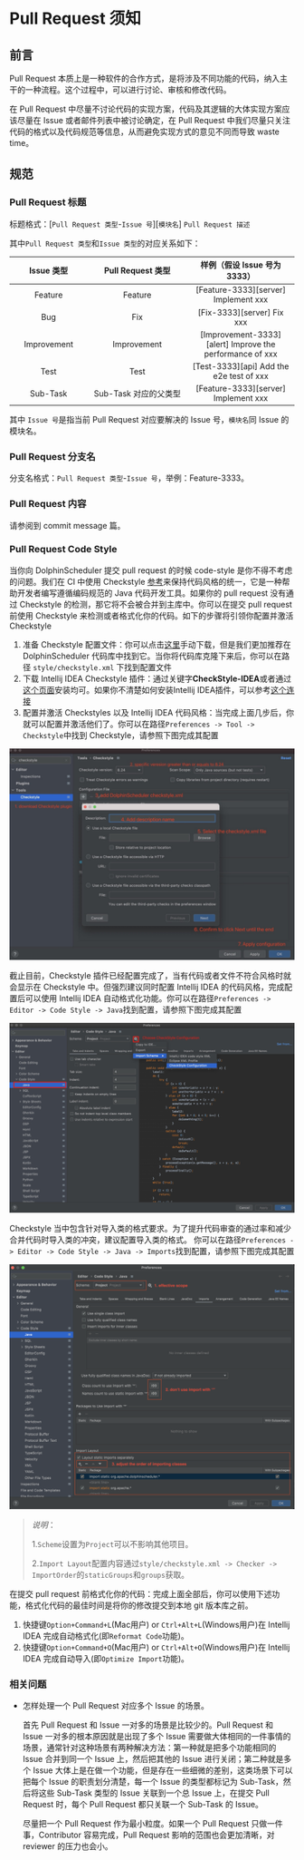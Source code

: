 # Pull Request 须知

## 前言
Pull Request 本质上是一种软件的合作方式，是将涉及不同功能的代码，纳入主干的一种流程。这个过程中，可以进行讨论、审核和修改代码。

在 Pull Request 中尽量不讨论代码的实现方案，代码及其逻辑的大体实现方案应该尽量在
Issue 或者邮件列表中被讨论确定，在 Pull Request 中我们尽量只关注代码的格式以及代码规范等信息，从而避免实现方式的意见不同而导致
waste time。

## 规范

### Pull Request 标题

标题格式：[`Pull Request 类型`-`Issue 号`][`模块名`] `Pull Request 描述`

其中`Pull Request 类型`和`Issue 类型`的对应关系如下：

<table>
    <thead>
        <tr>
            <th style="width: 10%; text-align: center;">Issue 类型</th>
            <th style="width: 20%; text-align: center;">Pull Request 类型</th>
            <th style="width: 20%; text-align: center;">样例（假设 Issue 号为 3333）</th>
        </tr>
    </thead>
    <tbody>
        <tr>
            <td style="text-align: center;">Feature</td>
            <td style="text-align: center;">Feature</td>
            <td style="text-align: center;">[Feature-3333][server] Implement xxx</td>
        </tr>
        <tr>
            <td style="text-align: center;">Bug</td>
            <td style="text-align: center;">Fix</td>
            <td style="text-align: center;">[Fix-3333][server] Fix xxx</td>
        </tr>
        <tr>
            <td style="text-align: center;">Improvement</td>
            <td style="text-align: center;">Improvement</td>
            <td style="text-align: center;">[Improvement-3333][alert] Improve the performance of xxx</td>
        </tr>
        <tr>
            <td style="text-align: center;">Test</td>
            <td style="text-align: center;">Test</td>
            <td style="text-align: center;">[Test-3333][api] Add the e2e test of xxx</td>
        </tr>
        <tr>
            <td style="text-align: center;">Sub-Task</td>
            <td style="text-align: center;">Sub-Task 对应的父类型</td>
            <td style="text-align: center;">[Feature-3333][server] Implement xxx</td>
        </tr>
    </tbody>
</table>

其中 `Issue 号`是指当前 Pull Request 对应要解决的 Issue 号，`模块名`同 Issue 的模块名。

### Pull Request 分支名

分支名格式：`Pull Request 类型`-`Issue 号`，举例：Feature-3333。

### Pull Request 内容

请参阅到 commit message 篇。

### Pull Request Code Style

当你向 DolphinScheduler 提交 pull request 的时候 code-style 是你不得不考虑的问题。我们在 CI 中使用 Checkstyle [参考](https://checkstyle.sourceforge.io/)来保持代码风格的统一，它是一种帮助开发者编写遵循编码规范的 Java 代码开发工具。如果你的 pull request 没有通过 Checkstyle 的检测，那它将不会被合并到主库中。你可以在提交 pull request 前使用 Checkstyle 来检测或者格式化你的代码。如下的步骤将引领你配置并激活 Checkstyle

1. 准备 Checkstyle 配置文件：你可以点击[这里](https://github.com/apache/dolphinscheduler/blob/dev/style/checkstyle.xml)手动下载，但是我们更加推荐在 DolphinScheduler 代码库中找到它。当你将代码库克隆下来后，你可以在路径 `style/checkstyle.xml` 下找到配置文件
2. 下载 Intellij IDEA Checkstyle 插件：通过关键字**CheckStyle-IDEA**或者通过[这个页面](https://plugins.jetbrains.com/plugin/1065-checkstyle-idea)安装均可。如果你不清楚如何安装Intellij IDEA插件，可以参考[这个连接](https://www.jetbrains.com/help/idea/managing-plugins.html#install_plugin_from_repo)
3. 配置并激活 Checkstyles 以及 Intellij IDEA 代码风格：当完成上面几步后，你就可以配置并激活他们了。你可以在路径`Preferences -> Tool -> Checkstyle`中找到 Checkstyle，请参照下图完成其配置

<p align="center">
    <img src="/img/checkstyle-idea.png" alt="checkstyle idea configuration" />
</p>

截止目前，Checkstyle 插件已经配置完成了，当有代码或者文件不符合风格时就会显示在 Checkstyle 中。但强烈建议同时配置 Intellij IDEA 的代码风格，完成配置后可以使用 Intellij IDEA 自动格式化功能。你可以在路径`Preferences -> Editor -> Code Style -> Java`找到配置，请参照下图完成其配置

<p align="center">
    <img src="/img/code-style-idea.png" alt="code style idea configuration" />
</p>

Checkstyle 当中包含针对导入类的格式要求。为了提升代码审查的通过率和减少合并代码时导入类的冲突，建议配置导入类的格式。 你可以在路径`Preferences -> Editor -> Code Style -> Java -> Imports`找到配置，请参照下图完成其配置

<p align="center">
    <img src="/img/optimize-import-idea.png" alt="optimize import idea configuration" />
</p>

> *说明*：
> 
> 1.`Scheme`设置为`Project`可以不影响其他项目。
> 
> 2.`Import Layout`配置内容通过`style/checkstyle.xml -> Checker -> ImportOrder`的`staticGroups`和`groups`获取。

在提交 pull request 前格式化你的代码：完成上面全部后，你可以使用下述功能，格式化代码的最佳时间是将你的修改提交到本地 git 版本库之前。

1. 快捷键`Option+Command+L`(Mac用户) or `Ctrl+Alt+L`(Windows用户)在 Intellij IDEA 完成自动格式化(即`Reformat Code`功能)。
2. 快捷键`Option+Command+O`(Mac用户) or `Ctrl+Alt+O`(Windows用户)在 Intellij IDEA 完成自动导入(即`Optimize Import`功能)。

### 相关问题

- 怎样处理一个 Pull Request 对应多个 Issue 的场景。

    首先 Pull Request 和 Issue 一对多的场景是比较少的。Pull Request 和 Issue 一对多的根本原因就是出现了多个
    Issue 需要做大体相同的一件事情的场景，通常针对这种场景有两种解决方法：第一种就是把多个功能相同的 Issue 合并到同一个 Issue 上，然后把其他的
    Issue 进行关闭；第二种就是多个 Issue 大体上是在做一个功能，但是存在一些细微的差别，这类场景下可以把每个 Issue 的职责划分清楚，每一个
    Issue 的类型都标记为 Sub-Task，然后将这些 Sub-Task 类型的 Issue 关联到一个总 Issue 上，在提交
    Pull Request 时，每个 Pull Request 都只关联一个 Sub-Task 的 Issue。
    
    尽量把一个 Pull Request 作为最小粒度。如果一个 Pull Request 只做一件事，Contributor 容易完成，Pull Request 影响的范围也会更加清晰，对 reviewer 的压力也会小。